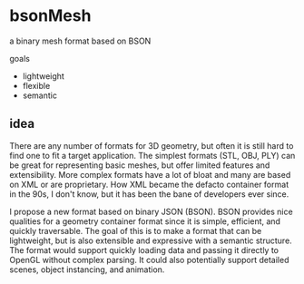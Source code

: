 bsonMesh
========

a binary mesh format based on BSON

goals
+ lightweight
+ flexible
+ semantic

idea
--------

There are any number of formats for 3D geometry, but often it is still hard to find one to fit a target application. The simplest formats (STL, OBJ, PLY) can be great for representing basic meshes, but offer limited features and extensibility. More complex formats have a lot of bloat and many are based on XML or are proprietary. How XML became the defacto container format in the 90s, I don't know, but it has been the bane of developers ever since.

I propose a new format based on binary JSON (BSON). BSON provides nice qualities for a geometry container format since it is simple, efficient, and quickly traversable. The goal of this is to make a format that can be lightweight, but is also extensible and expressive with a semantic structure. The format would support quickly loading data and passing it directly to OpenGL without complex parsing. It could also potentially support detailed scenes, object instancing, and animation.
